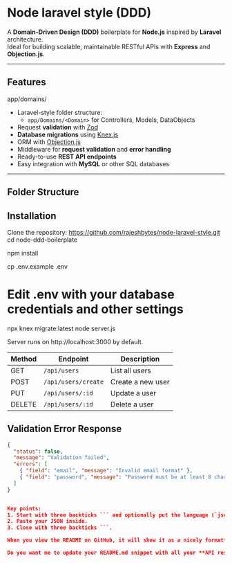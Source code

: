 # Node laravel style (DDD)

A **Domain-Driven Design (DDD)** boilerplate for **Node.js** inspired by **Laravel** architecture.  
Ideal for building scalable, maintainable RESTful APIs with **Express** and **Objection.js**.

---

## Features
app/domains/

- Laravel-style folder structure:
  - `app/Domains/<Domain>` for Controllers, Models, DataObjects
- Request **validation** with [Zod](https://github.com/colinhacks/zod)
- **Database migrations** using [Knex.js](http://knexjs.org/)
- ORM with [Objection.js](https://vincit.github.io/objection.js/)
- Middleware for **request validation** and **error handling**
- Ready-to-use **REST API endpoints**
- Easy integration with **MySQL** or other SQL databases

---

## Folder Structure



## Installation
  Clone the repository:
  https://github.com/rajeshbytes/node-laravel-style.git
  cd node-ddd-boilerplate

npm install

cp .env.example .env
# Edit .env with your database credentials and other settings

npx knex migrate:latest
node server.js

Server runs on http://localhost:3000 by default.

| Method | Endpoint            | Description       |
| ------ | ------------------- | ----------------- |
| GET    | `/api/users`        | List all users    |
| POST   | `/api/users/create` | Create a new user |
| PUT    | `/api/users/:id`    | Update a user     |
| DELETE | `/api/users/:id`    | Delete a user     |

## Validation Error Response

```json
{
  "status": false,
  "message": "Validation failed",
  "errors": [
    { "field": "email", "message": "Invalid email format" },
    { "field": "password", "message": "Password must be at least 8 characters" }
  ]
}


Key points:  
1. Start with three backticks ``` and optionally put the language (`json` in this case).  
2. Paste your JSON inside.  
3. Close with three backticks ```.  

When you view the README on GitHub, it will show it as a nicely formatted JSON block.  

Do you want me to update your README.md snippet with all your **API responses** properly formatted this way?







